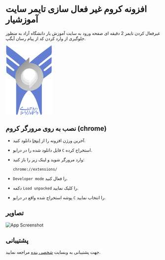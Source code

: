 
# افزونه کروم غیر فعال سازی تایمر سایت آموزشیار

غیرفعال کردن تایمر 2 دقیقه ای صفحه ورود به سایت آموزش یار دانشگاه آزاد به منظور جلوگیری از وارد کردن کد از پیام رسان آیگپ.



![Logo](https://raw.githubusercontent.com/yeganehha/AmoozeshYar-Timer-Disable-Chrome-Extension/main/Documentation/logo.png)


## نصب به روی مرورگر کروم (chrome)

- آخرین ورژن افزونه را از [اینجا](https://github.com/yeganehha/AmoozeshYar-Timer-Disable-Chrome-Extension/releases/latest/) دانلود کنید.

- فایل دانلود شده را در درایو `C` استخراج کرده.

- وارد مرورگر شوید و لینک زیر را باز کنید:
    ```
    chrome://extensions/
    ```
- `Developer mode` را فعال کنید.

- دکمه `Load unpacked` را کلیک نمایید.

- پوشه استخراج شده واقع در درایو `C` را انتخاب نمایید.
## تصاویر

![App Screenshot](https://via.placeholder.com/468x300?text=App+Screenshot+Here)


## پشتیبانی

جهت پشتیبانی به وبسایت  [شخصی بنده](https://erfanebrahimi.ir) مراجعه نمایید.

